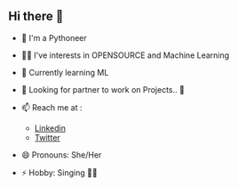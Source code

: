 ##  Hi there 👋 
 
- 🐍 I'm a Pythoneer 

- 👩‍💻 I've interests in OPENSOURCE and Machine Learning

<!--- 🔭 Currently working on -->
 
- 🌱 Currently learning ML 
 
- 🤔 Looking for partner to work on Projects.. 🤝

- 📫 Reach me at :
     - [Linkedin](https://www.linkedin.com/in/kritika-parmar-10244a193/) 
     - [Twitter](https://twitter.com/KritikaParmar5)
 
- 😄 Pronouns: She/Her
 
- ⚡ Hobby: Singing 🎤🎵 
                          <!--![](https://github.com/kritikaparmar-programmer/kritikaparmar-programmer/blob/master/bg-portfolio.png)-->
